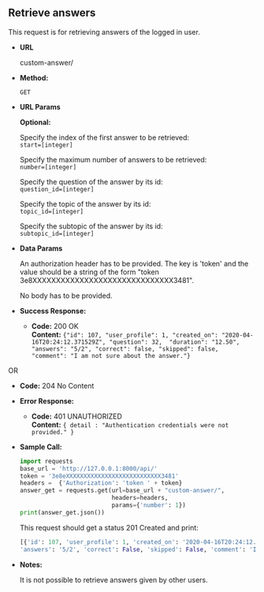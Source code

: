 **Retrieve answers**
----
  This request is for retrieving answers of the logged in user.
  
* **URL**

  custom-answer/

* **Method:**

  `GET` 
  
*  **URL Params**

   **Optional:** <br>
            
   Specify the index of the first answer to be retrieved: <br>
   `start=[integer]`
              
   Specify the maximum number of answers to be retrieved:  <br>
   `number=[integer]`
   
   Specify the question of the answer by its id: <br>
   `question_id=[integer]`
              
   Specify the topic of the answer by its id: <br>
   `topic_id=[integer]`
              
   Specify the subtopic of the answer by its id: <br>
   `subtopic_id=[integer]`
  
  
* **Data Params**

    An authorization header has to be provided. The key is 'token' 
    and the value should be a string of the form "token 3e8XXXXXXXXXXXXXXXXXXXXXXXXXXXXXX3481". 
    
    No body has to be provided. 
    
* **Success Response:**

  * **Code:** 200 OK <br />
    **Content:** `{"id": 107, "user_profile": 1, "created_on": "2020-04-16T20:24:12.371529Z", "question": 32, 
    "duration": "12.50", "answers": "5/2", "correct": false, "skipped": false, 
    "comment": "I am not sure about the answer."}`
    
 OR
 
  *  **Code:** 204 No Content <br />
 
* **Error Response:**

  * **Code:** 401 UNAUTHORIZED <br />
    **Content:** `{ detail : "Authentication credentials were not provided." }`

* **Sample Call:**

    ```python
    import requests
    base_url = 'http://127.0.0.1:8000/api/'
    token = '3e8eXXXXXXXXXXXXXXXXXXXXXXXXXXX3481'
    headers =  {'Authorization': 'token ' + token}
    answer_get = requests.get(url=base_url + "custom-answer/", 
                              headers=headers,
                              params={'number': 1})
    print(answer_get.json())
     ``` 
     
     This request should get a status 201 Created and print:
     ```python
     [{'id': 107, 'user_profile': 1, 'created_on': '2020-04-16T20:24:12.371529Z', 'question': 32, 'duration': '12.50', 
     'answers': '5/2', 'correct': False, 'skipped': False, 'comment': 'I am not sure about the answer.'}]
     ```
    
* **Notes:**

    It is not possible to retrieve answers given by other users.  
